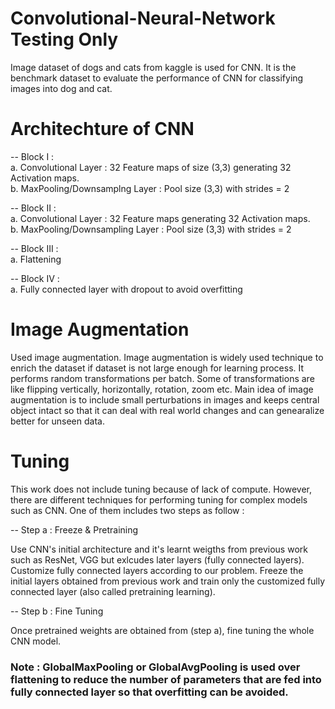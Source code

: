 # Convolutional-Neural-Network Testing Only

Image dataset of dogs and cats from kaggle is used for CNN. It is the benchmark dataset to evaluate the performance of CNN for classifying images into dog and cat. 


# Architechture of CNN 

-- Block I : </br>
a. Convolutional Layer : 32 Feature maps of size (3,3) generating 32 Activation maps. </br>
b. MaxPooling/Downsamplng Layer : Pool size (3,3) with strides = 2 </br>

-- Block II : </br>
a. Convolutional Layer : 32 Feature maps generating 32 Activation maps. </br>
b. MaxPooling/Downsampling Layer : Pool size (3,3) with strides = 2 </br>

-- Block III :</br>
a. Flattening </br>

-- Block IV : </br>
a. Fully connected layer with dropout to avoid overfitting </br>


# Image Augmentation 

Used image augmentation. Image augmentation is widely used technique to enrich the dataset if dataset is not large enough for learning process. It performs random transformations per batch. Some of transformations are like flipping vertically, horizontally, rotation, zoom etc. Main idea of image augmentation is to include small perturbations in images and keeps central object intact so that it can deal with real world changes and can genearalize better for unseen data. 


# Tuning 

This work does not include tuning because of lack of compute. However, there are different techniques for performing tuning for complex models such as CNN. One of them includes two steps as follow :

-- Step a : Freeze & Pretraining 

Use CNN's initial architecture and it's learnt weigths from previous work such as ResNet, VGG but exlcudes later layers (fully connected layers). Customize fully connected layers according to our problem.  Freeze the initial layers obtained from previous work and train only the customized fully connected layer (also called pretraining learning). 

-- Step b : Fine Tuning 

Once pretrained weights are obtained from (step a), fine tuning the whole CNN model. 


### Note : GlobalMaxPooling or GlobalAvgPooling is used over flattening to reduce the number of parameters that are fed into fully connected layer so that overfitting can be avoided.  







